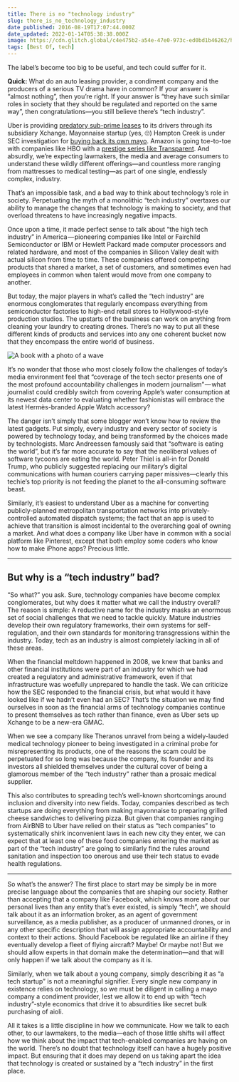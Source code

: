 ```yaml
---
title: There is no "technology industry"
slug: there_is_no_technology_industry
date_published: 2016-08-19T17:07:44.000Z
date_updated: 2022-01-14T05:38:38.000Z
image: https://cdn.glitch.global/c4e475b2-a54e-47e0-973c-ed0bd1b46262/honeycomb.jpg?v=1669865590169
tags: [Best Of, tech]
---
```


The label’s become too big to be useful, and tech could suffer for it.

**Quick:** What do an auto leasing provider, a condiment company and the producers of a serious TV drama have in common? If your answer is “almost nothing”, then you’re right. If your answer is “they have such similar roles in society that they should be regulated and reported on the same way”, then congratulations—you still believe there’s “tech industry”.

Uber is providing [predatory sub-prime leases](http://www.bloomberg.com/news/articles/2016-05-31/inside-uber-s-auto-lease-machine-where-almost-anyone-can-get-a-car) to its drivers through its subsidiary Xchange. Mayonnaise startup (yes, 🙄) Hampton Creek is under SEC investigation for [buying back its own mayo](https://www.bloomberg.com/news/articles/2016-08-04/food-startup-ran-undercover-project-to-buy-up-its-own-products). Amazon is going toe-to-toe with companies like HBO with a [prestige series like Transparent](http://amzn.to/2bIkCrJ). And absurdly, we’re expecting lawmakers, the media and average consumers to understand these wildly different offerings—and countless more ranging from mattresses to medical testing—as part of one single, endlessly complex, industry.

That’s an impossible task, and a bad way to think about technology’s role in society. Perpetuating the myth of a monolithic “tech industry” overtaxes our ability to manage the changes that technology is making to society, and that overload threatens to have increasingly negative impacts.

Once upon a time, it made perfect sense to talk about “the high tech industry” in America — pioneering companies like Intel or Fairchild Semiconductor or IBM or Hewlett Packard made computer processors and related hardware, and most of the companies in Silicon Valley dealt with actual silicon from time to time. These companies offered competing products that shared a market, a set of customers, and sometimes even had employees in common when talent would move from one company to another.

But today, the major players in what’s called the “tech industry” are enormous conglomerates that regularly encompass everything from semiconductor factories to high-end retail stores to Hollywood-style production studios. The upstarts of the business can work on anything from cleaning your laundry to creating drones. There’s no way to put all these different kinds of products and services into any one coherent bucket now that they encompass the entire world of business.

![](https://cdn.glitch.global/c4e475b2-a54e-47e0-973c-ed0bd1b46262/bookwave.jpeg?v=1669865589846 "A book with a photo of a wave")

It’s no wonder that those who most closely follow the challenges of today’s media environment feel that “coverage of the tech sector presents one of the most profound accountability challenges in modern journalism” — what journalist could credibly switch from covering Apple’s water consumption at its newest data center to evaluating whether fashionistas will embrace the latest Hermès-branded Apple Watch accessory?

The danger isn’t simply that some blogger won’t know how to review the latest gadgets. Put simply, every industry and every sector of society is powered by technology today, and being transformed by the choices made by technologists. Marc Andreessen famously said that “software is eating the world”, but it’s far more accurate to say that the neoliberal values of software tycoons are eating the world. Peter Thiel is all-in for Donald Trump, who publicly suggested replacing our military’s digital communications with human couriers carrying paper missives—clearly this techie’s top priority is not feeding the planet to the all-consuming software beast.

Similarly, it’s easiest to understand Uber as a machine for converting publicly-planned metropolitan transportation networks into privately-controlled automated dispatch systems; the fact that an app is used to achieve that transition is almost incidental to the overarching goal of owning a market. And what does a company like Uber have in common with a social platform like Pinterest, except that both employ some coders who know how to make iPhone apps? Precious little.

---

## But why is a “tech industry” bad?

“So what?” you ask. Sure, technology companies have become complex conglomerates, but why does it matter what we call the industry overall? The reason is simple: A reductive name for the industry masks an enormous set of social challenges that we need to tackle quickly. Mature industries develop their own regulatory frameworks, their own systems for self-regulation, and their own standards for monitoring transgressions within the industry. Today, tech as an industry is almost completely lacking in all of these areas.

When the financial meltdown happened in 2008, we knew that banks and other financial institutions were part of an industry for which we had created a regulatory and administrative framework, even if that infrastructure was woefully unprepared to handle the task. We can criticize how the SEC responded to the financial crisis, but what would it have looked like if we hadn’t even had an SEC? That’s the situation we may find ourselves in soon as the financial arms of technology companies continue to present themselves as tech rather than finance, even as Uber sets up Xchange to be a new-era GMAC.

When we see a company like Theranos unravel from being a widely-lauded medical technology pioneer to being investigated in a criminal probe for misrepresenting its products, one of the reasons the scam could be perpetuated for so long was because the company, its founder and its investors all shielded themselves under the cultural cover of being a glamorous member of the “tech industry” rather than a prosaic medical supplier.

This also contributes to spreading tech’s well-known shortcomings around inclusion and diversity into new fields. Today, companies described as tech startups are doing everything from making mayonnaise to preparing grilled cheese sandwiches to delivering pizza. But given that companies ranging from AirBNB to Uber have relied on their status as “tech companies” to systematically shirk inconvenient laws in each new city they enter, we can expect that at least one of these food companies entering the market as part of the “tech industry” are going to similarly find the rules around sanitation and inspection too onerous and use their tech status to evade health regulations.

---

So what’s the answer? The first place to start may be simply be in more precise language about the companies that are shaping our society. Rather than accepting that a company like Facebook, which knows more about our personal lives than any entity that’s ever existed, is simply “tech”, we should talk about it as an information broker, as an agent of government surveillance, as a media publisher, as a producer of unmanned drones, or in any other specific description that will assign appropriate accountability and context to their actions. Should Facebook be regulated like an airline if they eventually develop a fleet of flying aircraft? Maybe! Or maybe not! But we should allow experts in that domain make the determination—and that will only happen if we talk about the company as it is.

Similarly, when we talk about a young company, simply describing it as “a tech startup” is not a meaningful signifier. Every single new company in existence relies on technology, so we must be diligent in calling a mayo company a condiment provider, lest we allow it to end up with “tech industry”-style economics that drive it to absurdities like secret bulk purchasing of aioli.

All it takes is a little discipline in how we communicate. How we talk to each other, to our lawmakers, to the media—each of those little shifts will affect how we think about the impact that tech-enabled companies are having on the world. There’s no doubt that technology itself can have a hugely positive impact. But ensuring that it does may depend on us taking apart the idea that technology is created or sustained by a “tech industry” in the first place.
